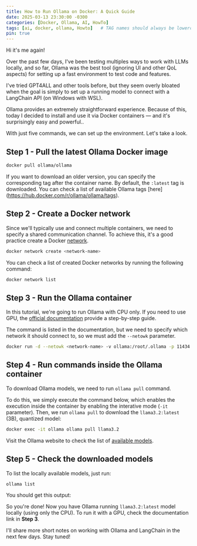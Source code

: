 ```yaml
---
title: How to Run Ollama on Docker: A Quick Guide
date: 2025-03-13 23:30:00 -0300
categories: [Docker, Ollama, AI, HowTo]
tags: [ai, docker, ollama, Howto]   # TAG names should always be lowercase
pin: true
---
```


Hi it's me again!

Over the past few days, I've been testing multiples ways to work with LLMs locally, and so far, Ollama was the best tool (ignoring UI and other QoL aspects) for setting up a fast environment to test code and features.

I've tried GPT4ALL  and other tools before, but they seem overly bloated when the goal is simply to set up a running model to connect with a LangChain API (on Windows with WSL).

Ollama provides an extremely straightforward experience. Because of this, today I decided to install and use it via Docker containers — and it's surprisingly easy and powerful..

With just five commands, we can set up the environment. Let's take a look.
## Step 1 - Pull the latest Ollama Docker image

```bash
docker pull ollama/ollama
```
If you want to download an older version, you can specify the corresponding tag after the container name. By default, the `:latest` tag is downloaded. You can check a list of available Ollama tags [here] (https://hub.docker.com/r/ollama/ollama/tags).
## Step 2 - Create a Docker network

Since we'll typically use and connect multiple containers, we need to specify a shared communication channel. To achieve this, it's a  good practice create a Docker [network](https://hub.docker.com/r/ollama/ollama/tags).

```bash
docker network create <network-name>
```

You can check a list of created Docker networks by running the following command:

```bash
docker network list
```

## Step 3 - Run the Ollama container

In this tutorial, we're going to run Ollama with CPU only. If you need to use GPU, the [official documentation](https://hub.docker.com/r/ollama/ollama) provide a step-by-step guide.

The command is listed in the documentation, but we need to specify which network it should connect to, so we must add the `--netowk` parameter.
```bash
docker run -d --netowk <network-name> -v ollama:/root/.ollama -p 11434:11434 --name ollama ollama/ollama
```


## Step 4 - Run commands inside the Ollama container

To download Ollama models, we need to run `ollama pull` command.

To do this, we simply execute the command below, which enables the execution inside the container by enabling the interative mode (`-it` parameter).  Then, we run `ollama pull` to download the `llama3.2:latest` (3B), quantized model:

```bash
docker exec -it ollama ollama pull llama3.2
```

Visit the Ollama website to check the list of [available models](https://ollama.com/search).

## Step 5 - Check the downloaded models

To list the locally available models, just run:
```shell
ollama list
```

You should get this output:


So you're done! Now you have Ollama running `llama3.2:latest` model locally (using only the CPU). To run it with a GPU, check the documentation link in **Step 3**.

I'll share more short notes on working with Ollama and LangChain in the next few days. Stay tuned!